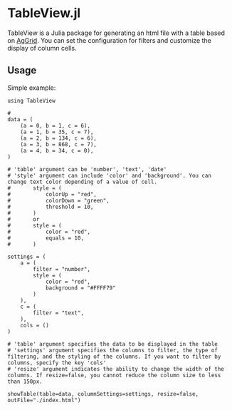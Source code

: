 # TableView.jl
TableView is a Julia package for generating an html file with a table based on [AgGrid](https://www.ag-grid.com). You can set the configuration for filters and customize the display of column cells.

## Usage
Simple example:
```
using TableView

#
data = (
    (a = 0, b = 1, c = 6),
    (a = 1, b = 35, c = 7),
    (a = 2, b = 134, c = 6),
    (a = 3, b = 868, c = 7),
    (a = 4, b = 34, c = 0),
)

# 'table' argument can be 'number', 'text', 'date'
# 'style' argument can include 'color' and 'background'. You can change text color depending of a value of cell.
#       style = (
#           colorUp = "red",
#           colorDown = "green",
#           threshold = 10,
#       )
#       or
#       style = (
#           color = "red",
#           equals = 10,
#       )

settings = (
    a = (
        filter = "number",
        style = (
            color = "red",
            background = "#FFFF79"
        )
    ),
    c = (
        filter = "text",
    ),
    cols = ()
)

# 'table' argument specifies the data to be displayed in the table
# 'settings' argument specifies the columns to filter, the type of filtering, and the styling of the columns. If you want to filter by columns, specify the key 'cols'
# 'resize' argument indicates the ability to change the width of the columns. If resize=false, you cannot reduce the column size to less than 150px.

showTable(table=data, columnSettings=settings, resize=false, outFile="./index.html")
```